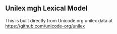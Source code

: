 Unilex mgh Lexical Model
----------------------

This is built directly from Unicode.org unilex data at
https://github.com/unicode-org/unilex
